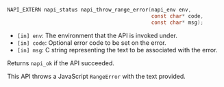 <!-- YAML
added: v8.0.0
napiVersion: 1
-->

```C
NAPI_EXTERN napi_status napi_throw_range_error(napi_env env,
                                               const char* code,
                                               const char* msg);
```

- `[in] env`: The environment that the API is invoked under.
- `[in] code`: Optional error code to be set on the error.
- `[in] msg`: C string representing the text to be associated with
the error.

Returns `napi_ok` if the API succeeded.

This API throws a JavaScript `RangeError` with the text provided.

